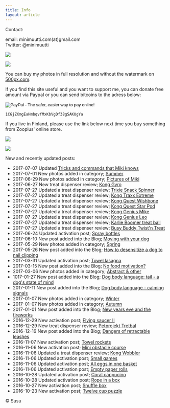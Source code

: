 ```yaml
---
title: Info
layout: article
---
```


Contact:

email: minimuutti.com(at)gmail.com<br/>
Twitter: @minimuutti

[![](https://dl.dropboxusercontent.com/sh/ea1wtnz7z734o12/AADN3gQnG6WMsOFYQTpumxJda/muut/Twitter%20logo_40.jpg)](https://twitter.com/minimuutti)

![](https://lh3.googleusercontent.com/rUi_U-5Iu5bgA0h60ykYVrw8kV3k10DMccmLkt_t2Vs=w245)

You can buy my photos in full resolution and without the watermark on [500px.com](https://500px.com/search?q=minimuutticom&type=market).

If you find this site useful and you want to support me, you can donate free amount via Paypal or you can send bitcoins to the adress below:

<p>
<form action="https://www.paypal.com/cgi-bin/webscr" method="post" target="_top">
<input type="hidden" name="cmd" value="_s-xclick">
<input type="hidden" name="hosted_button_id" value="YSDQ9E3APZA84">
<input type="image" src="https://www.paypalobjects.com/en_US/i/btn/btn_donateCC_LG.gif" border="0" name="submit" alt="PayPal - The safer, easier way to pay online!">
<img alt="" border="0" src="https://www.paypalobjects.com/en_US/i/scr/pixel.gif" width="1" height="1">
</form>
</p>

	1CGjZKmgEaHmbqvfMxKbVgDf38gSAKUgYa


If you live in Finland, please use the link below next time you buy something from Zooplus' online store.

![](https://dl.dropboxusercontent.com/sh/ea1wtnz7z734o12/AACCzL-JjXAN7IzVNYX9e1iCa/muut/minimute_.jpg)

[![](https://lh3.googleusercontent.com/MKwfsbFq7uu2wQQcpBMKzbeTWG_X6GHIw91FFzQ2LGw=w447)](http://clk.tradedoubler.com/click?p(210840)a(2526211)g(19927404)url(http://www.zooplus.fi/))

New and recently updated posts:

* 2017-07-07 Updated [Tricks and commands that Miki knows](/en/tricks/tricks-and-cues-that-Miki-knows/)
* 2017-07-01 New photos added in category; [Summer](/en/photography/finnish-nature/summer/)
* 2017-06-29 New photos added in category; [Pictures of Miki](/en/photography/pictures-of-miki/)
* 2017-06-27 New treat dispenser review; [Kong Gyro](/en/treat-dispensers/kong-gyro/)
* 2017-07-27 Updated a treat dispenser review; [Trixie Snack Spinner](/en/treat-dispensers/trixie-snack-spinner/)
* 2017-07-27 Updated a treat dispenser review; [Kong Traxx Extreme](/en/treat-dispensers/kong-traxx-extreme/)
* 2017-07-27 Updated a treat dispenser review; [Kong Quest Wishbone](/en/treat-dispensers/kong-quest-wishbone/)
* 2017-07-27 Updated a treat dispenser review; [Kong Quest Star Pod](/en/treat-dispensers/kong-quest-star-pod/)
* 2017-07-27 Updated a treat dispenser review; [Kong Genius Mike](/en/treat-dispensers/kong-genius-mike/)
* 2017-07-27 Updated a treat dispenser review; [Kong Genius Leo](/en/treat-dispensers/kong-genius-leo/)
* 2017-07-27 Updated a treat dispenser review; [Karlie Boomer treat ball](/en/treat-dispensers/karlie-boomer-treat-ball/)
* 2017-07-27 Updated a treat dispenser review; [Busy Buddy Twist'n Treat](en/treat-dispensers/busy-buddy-twistn-treat/)
* 2017-06-24 Updated activation post; [Spray bottles](/en/activation/spray-bottles/)
* 2017-06-10 New post added into the Blog; [Moving with your dog](/en/blog/moving-with-your-dog/)
* 2017-05-29 New photos added in category; [Spring](/en/photography/finnish-nature/spring/)
* 2017-05-26 New post added into the Blog; [How to desensitize a dog to nail clipping](/en/blog/how-to-desensitize-a-dog-to-nail-clipping/)
* 2017-03-31 Updated activation post; [Towel lasagna](/en/activation/towel-lasagna/)
* 2017-03-15 New post added into the Blog; [No food motivation?](/en/blog/no-food-motivation/)
* 2017-03-06 New photos added in category; [Abstract & other](/en/photography/abstract-other/)
* 1017-01-27 New post added into the Blog; [Dog body language: tail - a dog's state of mind](/en/blog/dog-body-language-tail-dogs-state-of-mind/)
* 2017-01-11 New post added into the Blog; [Dog body language - calming signals](/en/blog/dog-body-language-calming-signals/)
* 2017-01-07 New photos added in category; [Winter](/en/photography/finnish-nature/winter/)
* 2017-01-07 New photos added in category; [Autumn](/en/photography/finnish-nature/autumn/)
* 2017-01-01 New post added into the Blog; [New years eve and the fireworks](/en/blog/new-years-eve-and-the-fireworks/)
* 2016-12-29 New activation post; [Flying saucer II](/en/activation/flying-saucer-ii/)
* 2016-12-29 New treat dispenser review; [Petprojekt Tretbal](/en/treat-dispensers/petprojekt-tretbal/)
* 2016-12-16 New post added into the Blog; [Dangers of retractable leashes](/en/blog/dangers-of-retractable-leashes/)
* 2016-11-07 New activation post; [Towel rockets](/en/activation/towel-rockets/)
* 2016-11-06 New activation post; [Mini obstacle course](/en/activation/mini-obstacle-course/)
* 2016-11-06 Updated a treat dispenser review; [Kong Wobbler](/en/treat-dispensers/kong-wobbler/)
* 2016-11-06 Updated activation post; [Small games](/en/activation/small-games/)
* 2016-11-06 Updated activation post; [All eggs in one basket](/en/activation/all-eggs-in-one-basket/)
* 2016-11-06 Updated activation post; [Empty paper rolls](/en/activation/empty-paper-rolls/)
* 2016-10-28 Updated activation post; [Coral cappucino](/en/activation/coral-cappucino/)
* 2016-10-28 Updated activation post; [Rope in a box](/en/activation/rope-in-a-box/)
* 2016-10-27 New activation post; [Snuffle box](/en/activation/snuffle-box/)
* 2016-10-23 New activation post; [Twelve cup puzzle](/en/activation/twelve-cup-puzzle/)

© Susu
